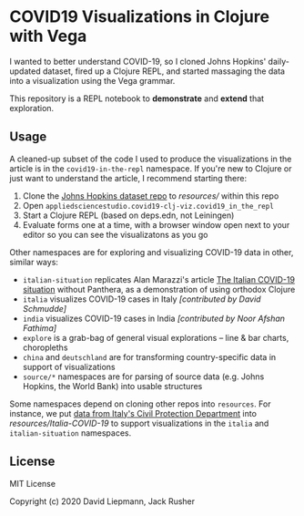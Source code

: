# COVID19 Visualizations in Clojure with Vega

I wanted to better understand COVID-19, so I cloned Johns Hopkins'
daily-updated dataset, fired up a Clojure REPL, and started massaging
the data into a visualization using the Vega grammar. 

This repository is a REPL notebook to **demonstrate** and **extend**
that exploration.


## Usage

A cleaned-up subset of the code I used to produce the visualizations
in the article is in the `covid19-in-the-repl` namespace. If you're
new to Clojure or just want to understand the article, I recommend
starting there:

1. Clone the [Johns Hopkins dataset
   repo](https://github.com/CSSEGISandData/COVID-19) to *resources/*
   within this repo
1. Open `appliedsciencestudio.covid19-clj-viz.covid19_in_the_repl`
1. Start a Clojure REPL (based on deps.edn, not Leiningen)
1. Evaluate forms one at a time, with a browser window open next to
   your editor so you can see the visualizatons as you go

Other namespaces are for exploring and visualizing COVID-19 data in
other, similar ways:

 - `italian-situation` replicates Alan Marazzi's article [The Italian
   COVID-19
   situation](https://alanmarazzi.gitlab.io/blog/posts/2020-3-19-italy-covid/)
   without Panthera, as a demonstration of using orthodox Clojure
 - `italia` visualizes COVID-19 cases in Italy *[contributed by David
   Schmudde]*
 - `india` visualizes COVID-19 cases in India *[contributed by Noor
   Afshan Fathima]*
 - `explore` is a grab-bag of general visual explorations – line & bar
   charts, choropleths
 - `china` and `deutschland` are for transforming country-specific
   data in support of visualizations
 - `source/*` namespaces are for parsing of source data (e.g. Johns
   Hopkins, the World Bank) into usable structures

Some namespaces depend on cloning other repos into `resources`. For
instance, we put [data from Italy's Civil Protection
Department](https://github.com/pcm-dpc/COVID-19) into
*resources/Italia-COVID-19* to support visualizations in the `italia`
and `italian-situation` namespaces.


## License

MIT License

Copyright (c) 2020 David Liepmann, Jack Rusher
